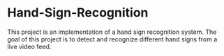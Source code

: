 # Hand-Sign-Recognition
This project is an implementation of a hand sign recognition system. The goal of this project is to detect and recognize different hand signs from a live video feed.
